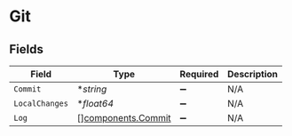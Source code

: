# Git


## Fields

| Field                                                    | Type                                                     | Required                                                 | Description                                              |
| -------------------------------------------------------- | -------------------------------------------------------- | -------------------------------------------------------- | -------------------------------------------------------- |
| `Commit`                                                 | **string*                                                | :heavy_minus_sign:                                       | N/A                                                      |
| `LocalChanges`                                           | **float64*                                               | :heavy_minus_sign:                                       | N/A                                                      |
| `Log`                                                    | [][components.Commit](../../models/components/commit.md) | :heavy_minus_sign:                                       | N/A                                                      |